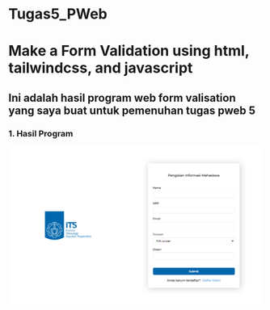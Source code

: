 # Tugas5_PWeb
# Make a Form Validation using html, tailwindcss, and javascript


## Ini adalah hasil program web form valisation yang saya buat untuk pemenuhan tugas pweb 5

### 1. Hasil Program
![First](img/hasil.png)